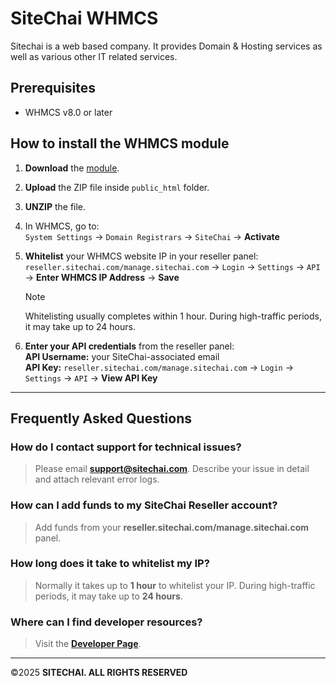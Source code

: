 # SiteChai WHMCS

Sitechai is a web based company. It provides Domain & Hosting services as well as various other IT related services.

## Prerequisites
- WHMCS v8.0 or later

## How to install the WHMCS module

1. **Download** the [module](https://github.com/sitechai-dev/SiteChai-WHMCS/releases/download/sitechai-whmcs-v2.03/sitechai-whmcs-v2.03.zip).

2. **Upload** the ZIP file inside `public_html` folder.
3. **UNZIP** the file.
4. In WHMCS, go to:  
   `System Settings` → `Domain Registrars` → `SiteChai` → **Activate**
5. **Whitelist** your WHMCS website IP in your reseller panel:  
   `reseller.sitechai.com/manage.sitechai.com` → `Login` → `Settings` → `API` → **Enter WHMCS IP Address** → **Save**

   > [!NOTE]
   > Whitelisting usually completes within 1 hour. During high-traffic periods, it may take up to 24 hours.

6. **Enter your API credentials** from the reseller panel:  
   **API Username:** your SiteChai-associated email  
   **API Key:** `reseller.sitechai.com/manage.sitechai.com` → `Login` → `Settings` → `API` → **View API Key**

---

## Frequently Asked Questions

### How do I contact support for technical issues?
> Please email **support@sitechai.com**. Describe your issue in detail and attach relevant error logs.

### How can I add funds to my SiteChai Reseller account?
> Add funds from your **reseller.sitechai.com/manage.sitechai.com** panel.

### How long does it take to whitelist my IP?
> Normally it takes up to **1 hour** to whitelist your IP. During high-traffic periods, it may take up to **24 hours**.

### Where can I find developer resources?
> Visit the **[Developer Page](https://sitechai.com)**.

---

©2025 **SITECHAI. ALL RIGHTS RESERVED**
